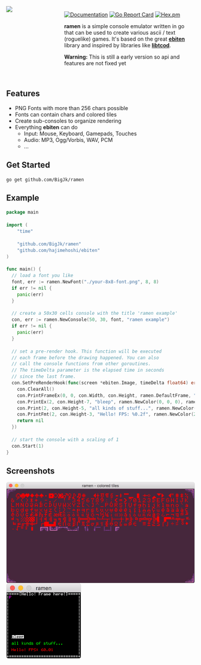 <img src="https://cdn.rawgit.com/BigJk/7e61395616df18c9b6003aa90c77e829/raw/ec7bc03e02015deb0c96c6914f5c0460af773b59/ramen.svg" width="145" align="left" />

<img src="https://i.imgur.com/glpKbxk.png" width="10" height="145" align="left" />

[![Documentation](https://godoc.org/github.com/BigJk/ramen?status.svg)](http://godoc.org/github.com/BigJk/ramen) [![Go Report Card](https://goreportcard.com/badge/github.com/BigJk/ramen)](https://goreportcard.com/report/github.com/BigJk/ramen) [![Hex.pm](https://img.shields.io/hexpm/l/plug.svg)](LICENSE)

**ramen** is a simple console emulator written in go that can be used to create various ascii / text (roguelike) games. It's based on the great **[ebiten](https://github.com/hajimehoshi/ebiten)** library and inspired by libraries like **[libtcod](https://bitbucket.org/libtcod/libtcod/wiki/Features)**.

**Warning:** This is still a early version so api and features are not fixed yet

<br>

## Features

- PNG Fonts with more than 256 chars possible
- Fonts can contain chars and colored tiles
- Create sub-consoles to organize rendering
- Everything **ebiten** can do
  - Input: Mouse, Keyboard, Gamepads, Touches
  - Audio: MP3, Ogg/Vorbis, WAV, PCM
  - ...

## Get Started

```
go get github.com/BigJk/ramen
```

## Example

```go
package main

import (
	"time"

	"github.com/BigJk/ramen"
	"github.com/hajimehoshi/ebiten"
)

func main() {
  // load a font you like
  font, err := ramen.NewFont("./your-8x8-font.png", 8, 8)
  if err != nil {
    panic(err)
  }

  // create a 50x30 cells console with the title 'ramen example'
  con, err := ramen.NewConsole(50, 30, font, "ramen example")
  if err != nil {
    panic(err)
  }

  // set a pre-render hook. This function will be executed
  // each frame before the drawing happened. You can also
  // call the console functions from other goroutines.
  // The timeDelta parameter is the elapsed time in seconds
  // since the last frame.
  con.SetPreRenderHook(func(screen *ebiten.Image, timeDelta float64) error {
    con.ClearAll()
    con.PrintFrameEx(0, 0, con.Width, con.Height, ramen.DefaultFrame, "Hello! Frame here!")
    con.PrintEx(2, con.Height-7, "bleep", ramen.NewColor(0, 0, 0), ramen.NewColor(255, 255, 255))
    con.Print(2, con.Height-5, "all kinds of stuff...", ramen.NewColor(0, 255, 0))
    con.PrintFmt(2, con.Height-3, "Hello! FPS: %0.2f", ramen.NewColor(255, 0, 0), ebiten.CurrentFPS())
    return nil
  })

  // start the console with a scaling of 1
  con.Start(1)
}
```

## Screenshots

<img src="./_resources/screen_colored_tiles.png" width="538" align="left">
<img src="./_resources/screen_text.png" width="200" align="left">
